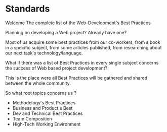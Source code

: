 # Standards

Welcome The complete list of the Web-Development's Best Practices

Planning on developing a Web project?
Already have one?

Most of us acquire some best practices from our co-workers, from a book in a specific subject, from some articles published, from researching about our next task's technology/language.

What if there was a list of Best Practices in every single subject concerns the success of Web based project development?

This is the place were all Best Practices will be gathered and shared between the whole community.

So what root topics concerns us ?

- Methodology's Best Practices
- Business and Product's Best
- Dev and Technical Best Practices
- Team Composition
- High-Tech Working Environment
